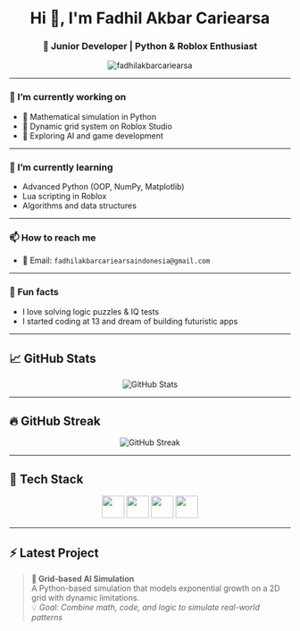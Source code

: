 <h1 align="center">Hi 👋, I'm Fadhil Akbar Cariearsa</h1>
<h3 align="center">🌱 Junior Developer | Python & Roblox Enthusiast</h3>

<p align="center">
  <img src="https://komarev.com/ghpvc/?username=fadhilakbarcariearsa&label=Profile%20views&color=0e75b6&style=flat" alt="fadhilakbarcariearsa" />
</p>

---

### 🔭 I’m currently working on
- 🔬 Mathematical simulation in Python
- 🧩 Dynamic grid system on Roblox Studio
- 🚀 Exploring AI and game development

---

### 🌱 I’m currently learning
- Advanced Python (OOP, NumPy, Matplotlib)
- Lua scripting in Roblox
- Algorithms and data structures

---

### 📫 How to reach me
- 💌 Email: `fadhilakbarcariearsaindonesia@gmail.com`

---

### 🧠 Fun facts
- I love solving logic puzzles & IQ tests
- I started coding at 13 and dream of building futuristic apps

---

## 📈 GitHub Stats

<p align="center">
  <img src="https://github-readme-stats.vercel.app/api?username=fadhilakbarcariearsa&show_icons=true&theme=tokyonight" alt="GitHub Stats"/>
</p>

---

## 🔥 GitHub Streak

<p align="center">
  <img src="https://streak-stats.demolab.com?user=fadhilakbarcariearsa&theme=tokyonight&hide_border=true" alt="GitHub Streak"/>
</p>

---

## 🧰 Tech Stack

<p align="center">
  <img src="https://cdn.jsdelivr.net/gh/devicons/devicon/icons/python/python-original.svg" height="40" />
  <img src="https://cdn.jsdelivr.net/gh/devicons/devicon/icons/lua/lua-original.svg" height="40" />
  <img src="https://cdn.jsdelivr.net/gh/devicons/devicon/icons/javascript/javascript-original.svg" height="40" />
  <img src="https://cdn.jsdelivr.net/gh/devicons/devicon/icons/html5/html5-original.svg" height="40" />
</p>

---

## ⚡ Latest Project
> **🧠 Grid-based AI Simulation**  
> A Python-based simulation that models exponential growth on a 2D grid with dynamic limitations.  
> 💡 _Goal: Combine math, code, and logic to simulate real-world patterns_
